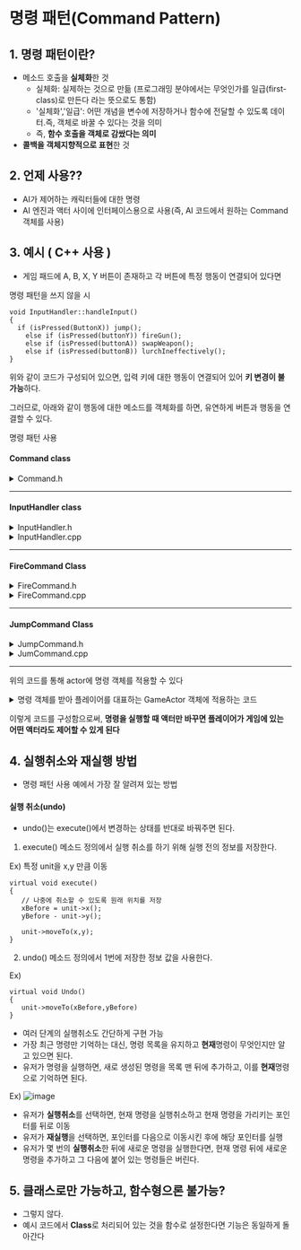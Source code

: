 명령 패턴(Command Pattern)
===

## 1. 명령 패턴이란?
- 메소드 호출을 **실체화**한 것
  - 실체화: 실제하는 것으로 만듦 (프로그래밍 분야에서는 무엇인가를 일급(first-class)로 만든다 라는 뜻으로도 통함)
  - '실체화','일급': 어떤 개념을 변수에 저장하거나 함수에 전달할 수 있도록 데이터.즉, 객체로 바꿀 수 있다는 것을 의미
  - 즉, **함수 호출을 객체로 감쌌다는 의미**
- **콜백을 객체지향적으로 표현**한 것

## 2. 언제 사용??
- AI가 제어하는 캐릭터들에 대한 명령
- AI 엔진과 액터 사이에 인터페이스용으로 사용(즉, AI 코드에서 원하는 Command 객체를 사용)

## 3. 예시 ( C++ 사용 )
- 게임 패드에 A, B, X, Y 버튼이 존재하고 각 버튼에 특정 행동이 연결되어 있다면

명령 패턴을 쓰지 않을 시   
```
void InputHandler::handleInput()
{
  if (isPressed(ButtonX)) jump();
	else if (isPressed(buttonY)) fireGun();
	else if (isPressed(buttonA)) swapWeapon();
	else if (isPressed(buttonB)) lurchIneffectively();
}
```
위와 같이 코드가 구성되어 있으면, 입력 키에 대한 행동이 연결되어 있어 **키 변경이 불가능**하다.

그러므로,
아래와 같이 행동에 대한 메소드를 객체화를 하면, 유연하게 버튼과 행동을 연결할 수 있다.

명령 패턴 사용

#### Command class
<details>
    <summary>Command.h</summary>

```
#pragma once
class Command
{
public:
	virtual ~Command(){}
  // 원하는 액터의 메소드를 호출하기 위해 파라미터로 액터를 받는다
  // 이렇게 함으로써, Command 클래스의 유용성을 늘릴 수 있다(파라미터로 받지 않았다면, 캐릭터 객체를 미리 찾아두어야 하기에 유용성이 떨어진다)
	virtual void execute(GameActor& actor) = 0;
};
```

</details>

***
#### InputHandler class
<details>
    <summary>InputHandler.h</summary>

```
#pragma once
#include "Command.h"
class InputHandler
{
public:
	Command* handleInput();

private:
	Command* buttonX;
	Command* buttonY;
	Command* buttonA;
	Command* buttonB;
};



```

</details>


<details>
    <summary>InputHandler.cpp</summary>

```
#include "InputHandler.h"

// 어떤 액터를 파라미터로 넘겨줘야 할지 모르기 때문에 handleInput()에서 명령 객체를 반환
Command* InputHandler::handleInput()
{
	if (isPressed(ButtonX)) return buttonX;
	if (isPressed(buttonY)) return buttonY;
	if (isPressed(buttonA)) return buttonA;
	if (isPressed(buttonB)) return buttonB;
  
  // 아무것도 누르지 않았다면, 아무것도 하지 않는다.
  return null;
}


```

</details>

***
#### FireCommand Class
<details>
    <summary>FireCommand.h</summary>

```
#pragma once
#include "Command.h"
class FireCommand :
    public Command
{
public:
    virtual void execute(GameActor& actor);
    void fireGun();
};
```

</details>

<details>
    <summary>FireCommand.cpp</summary>

```
#include "FireCommand.h"
  
void FireCommand::execute(GameActor& actor) 
{
	fireGun();
}

void FireCommand::fireGun()
{
	
}
```

</details>

***
#### JumpCommand Class
<details>
    <summary>JumpCommand.h</summary>

```
#pragma once
#include "Command.h"
  
class JumpCommand :
    public Command
{
public:
  // GameActor 객체를 파라미터로 받기 때문에 어떤  캐릭터라도 점프 행동을 작동하게 
    virtual void execute(GameActor& actor);
    void jump();
};

```

</details>

<details>
    <summary>JumCommand.cpp</summary>

```
#include "JumpCommand.h"

void JumpCommand::execute(GameActor& actor)
{
	jump();
}

void JumpCommand::jump()
{

}

```

</details>

***

위의 코드를 통해 actor에 명령 객체를 적용할 수 있다

<details>
  <summary> 명령 객체를 받아 플레이어를 대표하는 GameActor 객체에 적용하는 코드</summary>
  
```
  Command* command = inputHandler.handleInput();
  if(command)
  {
    command->execute(actor);
  }
```
  
</details>

이렇게 코드를 구성함으로써, **명령을 실행할 때 액터만 바꾸면 플레이어가 게임에 있는 어떤 액터라도 제어할 수 있게 된다**

## 4. 실행취소와 재실행 방법
- 명령 패턴 사용 예에서 가장 잘 알려져 있는 방법

#### 실행 취소(undo)
- undo()는 execute()에서 변경하는 상태를 반대로 바꿔주면 된다.
1. execute() 메소드 정의에서 실행 취소를 하기 위해 실행 전의 정보를 저장한다.

Ex) 특정 unit을 x,y 만큼 이동
```
virtual void execute()
{
   // 나중에 취소할 수 있도록 원래 위치를 저장
   xBefore = unit->x();
   yBefore - unit->y();
   
   unit->moveTo(x,y);
}
```
2. undo() 메소드 정의에서 1번에 저장한 정보 값을 사용한다.

Ex)
```
virtual void Undo()
{
   unit->moveTo(xBefore,yBefore)
}
```

- 여러 단계의 실행취소도 간단하게 구현 가능
- 가장 최근 명령만 기억하는 대신, 명령 목록을 유지하고 **현재**명령이 무엇인지만 알고 있으면 된다.
- 유저가 명령을 실행하면, 새로 생성된 명령을 목록 맨 뒤에 추가하고, 이를 **현재**명령으로 기억하면 된다.

Ex)
![image](https://user-images.githubusercontent.com/48194683/126031375-d873da35-4b8e-4689-84bc-4dc731cb3896.png)

- 유저가 **실행취소**를 선택하면, 현재 명령을 실행취소하고 현재 명령을 가리키는 포인터를 뒤로 이동
- 유저가 **재실행**을 선택하면, 포인터를 다음으로 이동시킨 후에 해당 포인터를 실행
- 유저가 몇 번의 **실행취소**한 뒤에 새로운 명령을 실행한다면, 현재 명령 뒤에 새로운 명령을 추가하고 그 다음에 붙어 있는 명령들은 버린다.


## 5. 클래스로만 가능하고, 함수형으론 불가능?
- 그렇지 않다.
- 예시 코드에서 **Class**로 처리되어 있는 것을 함수로 설정한다면 기능은 동일하게 돌아간다
